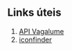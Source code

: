 
## Links úteis
1. [API Vagalume](http://api.vagalume.com.br/)
2. [iconfinder](https://www.iconfinder.com/search?q=musica)
